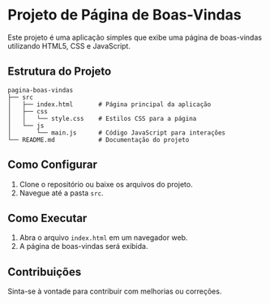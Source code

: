 # Projeto de Página de Boas-Vindas

Este projeto é uma aplicação simples que exibe uma página de boas-vindas utilizando HTML5, CSS e JavaScript.

## Estrutura do Projeto

```
pagina-boas-vindas
├── src
│   ├── index.html       # Página principal da aplicação
│   ├── css
│   │   └── style.css    # Estilos CSS para a página
│   └── js
│       └── main.js      # Código JavaScript para interações
└── README.md            # Documentação do projeto
```

## Como Configurar

1. Clone o repositório ou baixe os arquivos do projeto.
2. Navegue até a pasta `src`.

## Como Executar

1. Abra o arquivo `index.html` em um navegador web.
2. A página de boas-vindas será exibida.

## Contribuições

Sinta-se à vontade para contribuir com melhorias ou correções.
